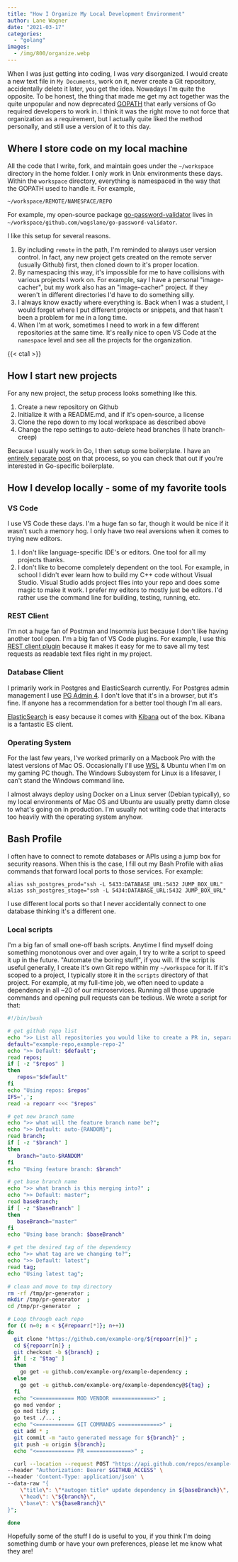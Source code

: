 ```yaml
---
title: "How I Organize My Local Development Environment"
author: Lane Wagner
date: "2021-03-17"
categories: 
  - "golang"
images:
  - /img/800/organize.webp
---
```


When I was just getting into coding, I was _very_ disorganized. I would create a new text file in `My Documents`, work on it, never create a Git repository, accidentally delete it later, you get the idea. Nowadays I'm quite the opposite. To be honest, the thing that made me get my act together was the quite unpopular and now deprecated [GOPATH](https://golang.org/doc/gopath_code) that early versions of Go required developers to work in. I think it was the right move to not force that organization as a requirement, but I actually quite liked the method personally, and still use a version of it to this day.

## Where I store code on my local machine

All the code that I write, fork, and maintain goes under the `~/workspace` directory in the home folder. I only work in Unix environments these days. Within the `workspace` directory, everything is namespaced in the way that the GOPATH used to handle it. For example,

`~/workspace/REMOTE/NAMESPACE/REPO`

For example, my open-source package [go-password-validator](https://github.com/wagslane/go-password-validator) lives in `~/workspace/github.com/wagslane/go-password-validator`.

I like this setup for several reasons.

1. By including `remote` in the path, I'm reminded to always user version control. In fact, any new project gets created on the remote server (usually Github) first, then cloned down to it's proper location.
2. By namespacing this way, it's impossible for me to have collisions with various projects I work on. For example, say I have a personal "image-cacher", but my work also has an "image-cacher" project. If they weren't in different directories I'd have to do something silly.
3. I always know exactly where everything is. Back when I was a student, I would forget where I put different projects or snippets, and that hasn't been a problem for me in a long time.
4. When I'm at work, sometimes I need to work in a few different repositories at the same time. It's really nice to open VS Code at the `namespace` level and see all the projects for the organization.

{{< cta1 >}}

## How I start new projects

For any new project, the setup process looks something like this.

1. Create a new repository on Github
2. Initialize it with a README.md, and if it's open-source, a license
3. Clone the repo down to my local workspace as described above
4. Change the repo settings to auto-delete head branches (I hate branch-creep)

Because I usually work in Go, I then setup some boilerplate. I have an [entirely separate post](/golang/golang-project-structure/) on that process, so you can check that out if you're interested in Go-specific boilerplate.

## How I develop locally - some of my favorite tools

### VS Code

I use VS Code these days. I'm a huge fan so far, though it would be nice if it wasn't such a memory hog. I only have two real aversions when it comes to trying new editors.

1. I don't like language-specific IDE's or editors. One tool for all my projects thanks.
2. I don't like to become completely dependent on the tool. For example, in school I didn't ever learn how to build my C++ code without Visual Studio. Visual Studio adds project files into your repo and does some magic to make it work. I prefer my editors to mostly just be editors. I'd rather use the command line for building, testing, running, etc.

### REST Client

I'm not a huge fan of Postman and Insomnia just because I don't like having another tool open. I'm a big fan of VS Code plugins. For example, I use this [REST client plugin](https://marketplace.visualstudio.com/items?itemName=humao.rest-client) because it makes it easy for me to save all my test requests as readable text files right in my project.

### Database Client

I primarily work in Postgres and ElasticSearch currently. For Postgres admin management I use [PG Admin 4](https://www.pgadmin.org/download/). I don't love that it's in a browser, but it's fine. If anyone has a recommendation for a better tool though I'm all ears.

[ElasticSearch](https://www.elastic.co/) is easy because it comes with [Kibana](https://www.elastic.co/kibana) out of the box. Kibana is a fantastic ES client.

### Operating System

For the last few years, I've worked primarily on a Macbook Pro with the latest versions of Mac OS. Occasionally I'll use [WSL](https://docs.microsoft.com/en-us/windows/wsl/install-win10) & Ubuntu when I'm on my gaming PC though. The Windows Subsystem for Linux is a lifesaver, I can't stand the Windows command line.

I almost always deploy using Docker on a Linux server (Debian typically), so my local environments of Mac OS and Ubuntu are usually pretty damn close to what's going on in production. I'm usually not writing code that interacts too heavily with the operating system anyhow.

## Bash Profile

I often have to connect to remote databases or APIs using a jump box for security reasons. When this is the case, I fill out my Bash Profile with alias commands that forward local ports to those services. For example:

```
alias ssh_postgres_prod="ssh -L 5433:DATABASE_URL:5432 JUMP_BOX_URL"
alias ssh_postgres_stage="ssh -L 5434:DATABASE_URL:5432 JUMP_BOX_URL"
```

I use different local ports so that I never accidentally connect to one database thinking it's a different one.

### Local scripts

I'm a big fan of small one-off bash scripts. Anytime I find myself doing something monotonous over and over again, I try to write a script to speed it up in the future. "Automate the boring stuff", if you will. If the script is useful generally, I create it's own Git repo within my `~/workspace` for it. If it's scoped to a project, I typically store it in the `scripts` directory of that project. For example, at my full-time job, we often need to update a dependency in all ~20 of our microservices. Running all those upgrade commands and opening pull requests can be tedious. We wrote a script for that:

```bash
#!/bin/bash

# get github repo list
echo ">> List all repositories you would like to create a PR in, separated by commas" ;
default="example-repo,example-repo-2"
echo ">> Default: $default";
read repos;
if [ -z "$repos" ]
then
   repos="$default"
fi
echo "Using repos: $repos"
IFS=',';
read -a repoarr <<< "$repos"

# get new branch name
echo ">> what will the feature branch name be?";
echo ">> Default: auto-{RANDOM}";
read branch;
if [ -z "$branch" ]
then
   branch="auto-$RANDOM"
fi
echo "Using feature branch: $branch"

# get base branch name
echo ">> what branch is this merging into?" ;
echo ">> Default: master";
read baseBranch;
if [ -z "$baseBranch" ]
then
   baseBranch="master"
fi
echo "Using base branch: $baseBranch"

# get the desired tag of the dependency
echo ">> what tag are we changing to?";
echo ">> Default: latest";
read tag;
echo "Using latest tag";

# clean and move to tmp directory
rm -rf /tmp/pr-generator ;
mkdir /tmp/pr-generator  ;
cd /tmp/pr-generator  ;

# Loop through each repo
for (( n=0; n < ${#repoarr[*]}; n++))
do
  git clone "https://github.com/example-org/${repoarr[n]}" ;
  cd ${repoarr[n]} ; 
  git checkout -b ${branch} ;
  if [ -z "$tag" ]
  then
    go get -u github.com/example-org/example-dependency ;
  else
    go get -u github.com/example-org/example-dependency@${tag} ;
  fi
  echo "<============ MOD VENDOR =============>" ;
  go mod vendor ;
  go mod tidy ;
  go test ./... ;
  echo "<============ GIT COMMANDS =============>" ;
  git add * ;
  git commit -m "auto generated message for ${branch}" ;
  git push -u origin ${branch};
  echo "<============ PR ==============>" ;

  curl --location --request POST "https://api.github.com/repos/example-org/${repoarr[n]}/pulls" \
--header "Authorization: Bearer $GITHUB_ACCESS" \
--header 'Content-Type: application/json' \
--data-raw "{
    \"title\": \"*autogen title* update dependency in ${baseBranch}\",
    \"head\": \"${branch}\",
    \"base\": \"${baseBranch}\"
}";

done
```

Hopefully some of the stuff I do is useful to you, if you think I'm doing something dumb or have your own preferences, please let me know what they are!
